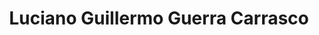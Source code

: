 ---
title: "Luciano Guillermo Guerra Carrasco"
url: /quilpue/luciano-guillermo-guerra-carrasco/
shop: Gemüse & Obst
---